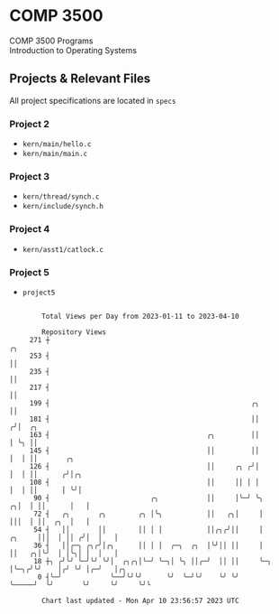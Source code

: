 # COMP 3500
COMP 3500 Programs  
Introduction to Operating Systems  
## Projects & Relevant Files
All project specifications are located in `specs`
### Project 2
- `kern/main/hello.c`
- `kern/main/main.c`
### Project 3
- `kern/thread/synch.c`
- `kern/include/synch.h`
### Project 4
- `kern/asst1/catlock.c`
### Project 5
- `project5`

```

        Total Views per Day from 2023-01-11 to 2023-04-10

        Repository Views
     271 ┼                                                                      ╭╮
     253 ┤                                                                      ││
     235 ┤                                                                      ││
     217 ┤                                                                      ││
     199 ┤                                                  ╭╮                  ││
     181 ┤                                                  ││                 ╭╯│  ╭╮
     163 ┤                                       ╭╮         ││                 │ ╰╮ ││
     145 ┤                                       ││         ││                 │  │ ││       ╭╮
     126 ┤                                       ││     ╭╮ ╭╯│                 │  │ ││      ╭╯│╭╮
     108 ┤                                       ││     ││ │ │                 │  │ ││      │ ╰╯│
      90 ┤                         ╭╮            ││     │╰─╯ ╰╮              ╭╮│  │ ││      │   │
      72 ┤   ╭╮       ╭╮        ╭╮ │╰╮           ││   ╭╮│     │              │││  │ ││  ╭╮  │   │
      54 ┤   ││       ││        ││ │ │           ││╭╮╭╯││     │       ╭╮     │││  │ ││ ╭╯│  │   │
      36 ┤   ││╭─╮ ╭╮╭╯│╭╮      ││ │ │  ╭─╮  ╭╮  │╰╯││ ││     │       ││   ╭╮│╰╯  │ │╰╮│ │  │   │
      18 ┼╮ ╭╯╰╯ ╰─╯╰╯ ╰╯│  ╭╮╭╮│╰─╯ ╰─╮│ ╰╮ ││╭─╯  ││ ││     ╰─╮     │╰─╮╭╯╰╯    │╭╯ ╰╯ │╭─╯   │╭╮
       0 ┤╰─╯            ╰──╯╰╯╰╯      ╰╯  ╰─╯╰╯    ╰╯ ╰╯       ╰─────╯  ╰╯       ╰╯     ╰╯     ╰╯╰

        Chart last updated - Mon Apr 10 23:56:57 2023 UTC
        
```
